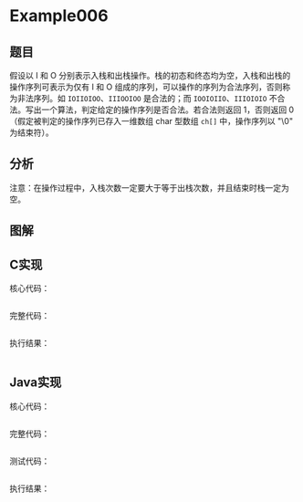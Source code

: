 # Example006

## 题目

假设以 I 和 O 分别表示入栈和出栈操作。栈的初态和终态均为空，入栈和出栈的操作序列可表示为仅有 I 和 O 组成的序列，可以操作的序列为合法序列，否则称为非法序列。如 `IOIIOIOO`、`IIIOOIOO` 是合法的；而 `IOOIOIIO`、`IIIOIOIO` 不合法。写出一个算法，判定给定的操作序列是否合法。若合法则返回 1，否则返回 0（假定被判定的操作序列已存入一维数组 char 型数组 `ch[]` 中，操作序列以 "\0" 为结束符）。

## 分析

注意：在操作过程中，入栈次数一定要大于等于出栈次数，并且结束时栈一定为空。

## 图解

## C实现

核心代码：

```c

```

完整代码：

```c

```

执行结果：

```text

```

## Java实现

核心代码：

```java

```

完整代码：

```java

```

测试代码：

```java

```

执行结果：

```text

```